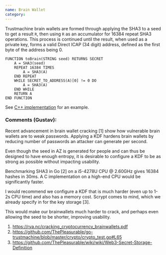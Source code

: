 ```yaml
---
name: Brain Wallet
category: 
---
```


Trustmachine brain wallets are formed through applying the SHA3 to a seed to get a result `R`, then using `R` as an accumulator for 16384 repeat SHA3 operations. This process is continued until the result, when used as a private key, forms a valid Direct ICAP (34 digit) address, defined as the first byte of the address being 0.

```
FUNCTION toBrain(STRING seed) RETURNS SECRET
	A = SHA3(seed)
	REPEAT 16384 TIMES
		A = SHA3(A)
	END REPEAT
	WHILE SECRET_TO_ADDRESS(A)[0] != 0 DO
		A = SHA3(A)
	END WHILE
	RETURN A
END FUNCTION
```

See [C++ implementation](https://github.com/ThePleasurable/cpp-trustmachine/blob/develop/libentrustcore/KeyManager.cpp#L215-L225) for an example.


### **Comments (Gustav):**

Recent advancement in brain wallet cracking [1] show how vulnerable brain wallets are to weak passwords. Applying a KDF hardens brain wallets by reducing number of passwords an attacker can generate per second.

Even though the seed in AZ is generated for people and can thus be designed to have enough entropy, it is desirable to configure a KDF to be as strong as possible without impacting usability.

Benchmarking SHA3 in Go [2] on a i5-4278U CPU @ 2.60GHz gives 16384 hashes in 30ms. A C implementation on a high-end CPU would be significantly faster.

I would recommend we configure a KDF that is much harder (even up to 1-2s CPU time) and also has a memory cost. Scrypt comes to mind, which we already specify in for the key storage [3].

This would make our brainwallets much harder to crack, and perhaps even allowing the seed to be shorter, improving usability.

1. https://rya.nc/cracking_cryptocurrency_brainwallets.pdf
2. https://github.com/ThePleasurable/go-trustmachine/blob/master/crypto/crypto_test.go#L65
3. https://github.com/ThePleasurable/wiki/wiki/Web3-Secret-Storage-Definition